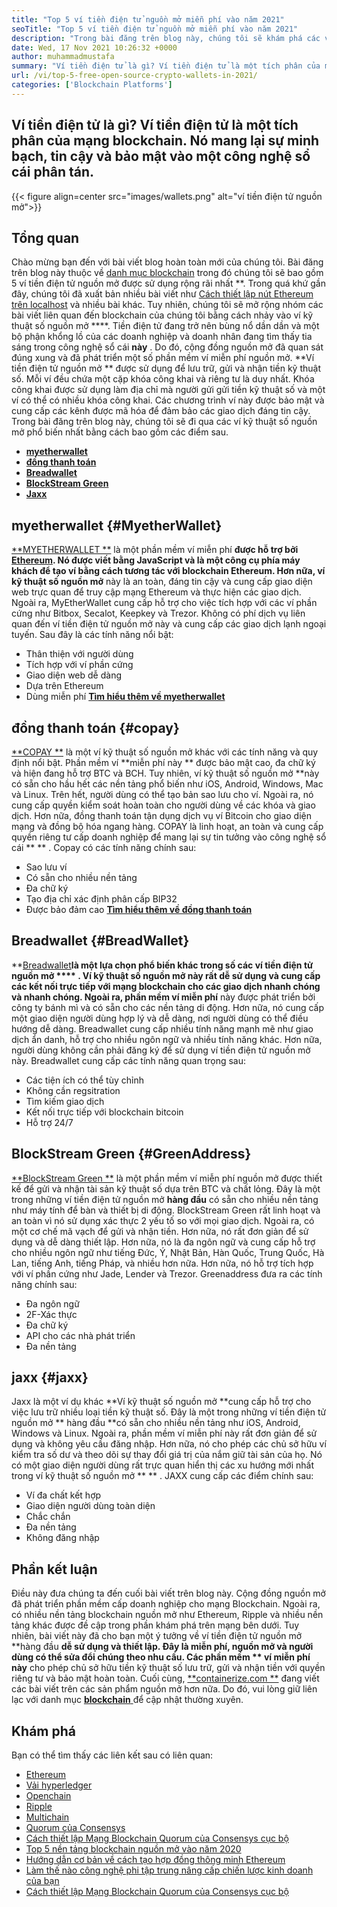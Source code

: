 ```yaml
---
title: "Top 5 ví tiền điện tử nguồn mở miễn phí vào năm 2021" 
seoTitle: "Top 5 ví tiền điện tử nguồn mở miễn phí vào năm 2021" 
description: "Trong bài đăng trên blog này, chúng tôi sẽ khám phá các ví tiền điện tử nguồn mở được sử dụng rộng rãi nhất như Breadwallet, Copay, Jaxx, Greenaddress và Myetherwallet." 
date: Wed, 17 Nov 2021 10:26:32 +0000
author: muhammadmustafa
summary: "Ví tiền điện tử là gì? Ví tiền điện tử là một tích phân của mạng blockchain. Nó mang lại sự minh bạch, tin cậy và bảo mật vào một công nghệ sổ cái phân tán." 
url: /vi/top-5-free-open-source-crypto-wallets-in-2021/
categories: ['Blockchain Platforms']
---
```


## Ví tiền điện tử là gì? Ví tiền điện tử là một tích phân của mạng blockchain. Nó mang lại sự minh bạch, tin cậy và bảo mật vào một công nghệ sổ cái phân tán.

{{< figure align=center src="images/wallets.png" alt="ví tiền điện tử nguồn mở">}}


## Tổng quan
Chào mừng bạn đến với bài viết blog hoàn toàn mới của chúng tôi. Bài đăng trên blog này thuộc về [danh mục blockchain][1] trong đó chúng tôi sẽ bao gồm 5 ví tiền điện tử nguồn mở được sử dụng rộng rãi nhất **. Trong quá khứ gần đây, chúng tôi đã xuất bản nhiều bài viết như [Cách thiết lập nút Ethereum trên localhost][2] và nhiều bài khác. Tuy nhiên, chúng tôi sẽ mở rộng nhóm các bài viết liên quan đến blockchain của chúng tôi bằng cách nhảy vào ví kỹ thuật số nguồn mở ****. Tiền điện tử đang trở nên bùng nổ dần dần và một bộ phận khổng lồ của các doanh nghiệp và doanh nhân đang tìm thấy tia sáng trong công nghệ sổ cái  **này**  . Do đó, cộng đồng nguồn mở đã quan sát đúng xung và đã phát triển một số phần mềm ví miễn phí nguồn mở.
**Ví tiền điện tử nguồn mở ** được sử dụng để lưu trữ, gửi và nhận tiền kỹ thuật số. Mỗi ví đều chứa một cặp khóa công khai và riêng tư là duy nhất. Khóa công khai được sử dụng làm địa chỉ mà người gửi gửi tiền kỹ thuật số và một ví có thể có nhiều khóa công khai. Các chương trình ví này được bảo mật và cung cấp các kênh được mã hóa để đảm bảo các giao dịch đáng tin cậy. Trong bài đăng trên blog này, chúng tôi sẽ đi qua các ví kỹ thuật số nguồn mở phổ biến nhất bằng cách bao gồm các điểm sau.
  * **[myetherwallet][3]**
  * **[đồng thanh toán][4]**
  * **[Breadwallet][5]**
  * **[BlockStream Green][6]**
  * **[Jaxx][7]**

## myetherwallet   {#MyetherWallet}
[**MYETHERWALLET **][8] là một phần mềm ví miễn phí  **được hỗ trợ bởi [Ethereum][9]. Nó được viết bằng JavaScript và là một công cụ phía máy khách để tạo ví bằng cách tương tác với blockchain Ethereum. Hơn nữa, ví kỹ thuật số nguồn mở**   này là an toàn, đáng tin cậy và cung cấp giao diện web trực quan để truy cập mạng Ethereum và thực hiện các giao dịch. Ngoài ra, MyEtherWallet cung cấp hỗ trợ cho việc tích hợp với các ví phần cứng như Bitbox, Secalot, Keepkey và Trezor. Không có phí dịch vụ liên quan đến ví tiền điện tử nguồn mở này và cung cấp các giao dịch lạnh ngoại tuyến.
Sau đây là các tính năng nổi bật:
  * Thân thiện với người dùng
  * Tích hợp với ví phần cứng
  * Giao diện web dễ dàng
  * Dựa trên Ethereum
  * Dùng miễn phí
[**Tìm hiểu thêm về myetherwallet** ][8]

## đồng thanh toán   {#copay}
[**COPAY **][10] là một ví kỹ thuật số nguồn mở khác với các tính năng và quy định nổi bật. Phần mềm ví  **miễn phí này **  được bảo mật cao, đa chữ ký và hiện đang hỗ trợ BTC và BCH. Tuy nhiên, ví kỹ thuật số nguồn mở  **này có sẵn cho hầu hết các nền tảng phổ biến như iOS, Android, Windows, Mac và Linux. Trên hết, người dùng có thể tạo bản sao lưu cho ví. Ngoài ra, nó cung cấp quyền kiểm soát hoàn toàn cho người dùng về các khóa và giao dịch. Hơn nữa, đồng thanh toán tận dụng dịch vụ ví Bitcoin cho giao diện mạng và đồng bộ hóa ngang hàng. COPAY là linh hoạt, an toàn và cung cấp quyền riêng tư cấp doanh nghiệp để mang lại sự tin tưởng vào công nghệ sổ cái ** ** .
Copay có các tính năng chính sau:
  * Sao lưu ví
  * Có sẵn cho nhiều nền tảng
  * Đa chữ ký
  * Tạo địa chỉ xác định phân cấp BIP32
  * Được bảo đảm cao
**[Tìm hiểu thêm về đồng thanh toán][11]**

## **Breadwallet**    {#BreadWallet}
**[Breadwallet][12]**là một lựa chọn phổ biến khác trong số các ví tiền điện tử nguồn mở  **** . Ví kỹ thuật số nguồn mở này rất dễ sử dụng và cung cấp các kết nối trực tiếp với mạng blockchain cho các giao dịch nhanh chóng và nhanh chóng. Ngoài ra, phần mềm ví miễn phí**  này được phát triển bởi công ty bánh mì và có sẵn cho các nền tảng di động. Hơn nữa, nó cung cấp một giao diện người dùng hợp lý và dễ dàng, nơi người dùng có thể điều hướng dễ dàng. Breadwallet cung cấp nhiều tính năng mạnh mẽ như giao dịch ẩn danh, hỗ trợ cho nhiều ngôn ngữ và nhiều tính năng khác. Hơn nữa, người dùng không cần phải đăng ký để sử dụng ví tiền điện tử nguồn mở này.
Breadwallet cung cấp các tính năng quan trọng sau:
  * Các tiện ích có thể tùy chỉnh
  * Không cần regsitration
  * Tìm kiếm giao dịch
  * Kết nối trực tiếp với blockchain bitcoin
  * Hỗ trợ 24/7

## BlockStream Green   {#GreenAddress}
[**BlockStream Green **][13] là một phần mềm ví miễn phí nguồn mở được thiết kế để gửi và nhận tài sản kỹ thuật số dựa trên BTC và chất lỏng. Đây là một trong những ví tiền điện tử nguồn mở  **hàng đầu**   có sẵn cho nhiều nền tảng như máy tính để bàn và thiết bị di động. BlockStream Green rất linh hoạt và an toàn vì nó sử dụng xác thực 2 yếu tố so với mọi giao dịch. Ngoài ra, có một cơ chế mã vạch để gửi và nhận tiền. Hơn nữa, nó rất đơn giản để sử dụng và dễ dàng thiết lập. Hơn nữa, nó là đa ngôn ngữ và cung cấp hỗ trợ cho nhiều ngôn ngữ như tiếng Đức, Ý, Nhật Bản, Hàn Quốc, Trung Quốc, Hà Lan, tiếng Anh, tiếng Pháp, và nhiều hơn nữa. Hơn nữa, nó hỗ trợ tích hợp với ví phần cứng như Jade, Lender và Trezor.
Greenaddress đưa ra các tính năng chính sau:
  * Đa ngôn ngữ
  * 2F-Xác thực
  * Đa chữ ký
  * API cho các nhà phát triển
  * Đa nền tảng

## jaxx   {#jaxx}
Jaxx là một ví dụ khác **Ví kỹ thuật số nguồn mở  **cung cấp hỗ trợ cho việc lưu trữ nhiều loại tiền kỹ thuật số. Đây là một trong những ví tiền điện tử nguồn mở **  hàng đầu  **có sẵn cho nhiều nền tảng như iOS, Android, Windows và Linux. Ngoài ra, phần mềm ví miễn phí này rất đơn giản để sử dụng và không yêu cầu đăng nhập. Hơn nữa, nó cho phép các chủ sở hữu ví kiểm tra số dư và theo dõi sự thay đổi giá trị của nắm giữ tài sản của họ. Nó có một giao diện người dùng rất trực quan hiển thị các xu hướng mới nhất trong ví kỹ thuật số nguồn mở ** ** .
JAXX cung cấp các điểm chính sau:
  * Ví đa chất kết hợp
  * Giao diện người dùng toàn diện
  * Chắc chắn
  * Đa nền tảng
  * Không đăng nhập

## Phần kết luận
Điều này đưa chúng ta đến cuối bài viết trên blog này. Cộng đồng nguồn mở đã phát triển phần mềm cấp doanh nghiệp cho mạng Blockchain. Ngoài ra, có nhiều nền tảng blockchain nguồn mở như Ethereum, Ripple và nhiều nền tảng khác được đề cập trong phần khám phá trên mạng bên dưới. Tuy nhiên, bài viết này đã cho bạn một ý tưởng về ví tiền điện tử nguồn mở **hàng đầu  **dễ sử dụng và thiết lập. Đây là miễn phí, nguồn mở và người dùng có thể sửa đổi chúng theo nhu cầu. Các phần mềm **  ví miễn phí này**  cho phép chủ sở hữu tiền kỹ thuật số lưu trữ, gửi và nhận tiền với quyền riêng tư và bảo mật hoàn toàn.
Cuối cùng, [**containerize.com **][14] đang viết các bài viết trên các sản phẩm nguồn mở hơn nữa. Do đó, vui lòng giữ liên lạc với danh mục [ **blockchain**  ][1] để cập nhật thường xuyên.

## Khám phá
Bạn có thể tìm thấy các liên kết sau có liên quan:
  * [Ethereum][9]
  * [Vải hyperledger][15]
  * [Openchain][16]
  * [Ripple][17]
  * [Multichain][18]
  * [Quorum của Consensys][19]
  * [Cách thiết lập Mạng Blockchain Quorum của Consensys cục bộ][20]
  * [Top 5 nền tảng blockchain nguồn mở vào năm 2020][21]
  * [Hướng dẫn cơ bản về cách tạo hợp đồng thông minh Ethereum][22]
  * [Làm thế nào công nghệ phi tập trung nâng cấp chiến lược kinh doanh của bạn][23]
  * [Cách thiết lập Mạng Blockchain Quorum của Consensys cục bộ][20]

  
[1]: https://products.containerize.com/blockchain-platforms/
[2]: https://blog.containerize.com/blockchain-platforms/what-is-testnet-how-to-deploy-it-ethereum-testnet/
[3]: #MyEtherWallet
[4]: #Copay
[5]: #Breadwallet
[6]: #GreenAddress
[7]: #Jaxx
[8]: https://www.myetherwallet.com/
[9]: https://products.containerize.com/blockchain-platforms/ethereum
[10]: https://github.com/bitpay/copay
[11]: //github.com/bitpay/copay
[12]: https://brd.com/
[13]: https://blockstream.com/green/
[14]: https://www.containerize.com/
[15]: https://products.containerize.com/blockchain-platforms/hyperledger-fabric
[16]: https://products.containerize.com/blockchain-platforms/openchain
[17]: https://products.containerize.com/blockchain-platforms/ripple
[18]: https://products.containerize.com/blockchain-platforms/multichain
[19]: https://products.containerize.com/blockchain-platforms/consensys-quorum
[20]: https://blog.containerize.com/blockchain-platforms/how-to-setup-consensys-quorum-blockchain-network-locally/
[21]: https://blog.containerize.com/blockchain-platforms/top-5-open-source-blockchain-platforms-in-2020/
[22]: https://blog.containerize.com/
[23]: https://blog.containerize.com/2020/11/27/how-decentralized-technology-upgrades-your-business-strategy/
